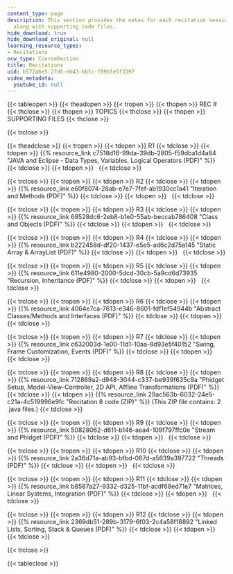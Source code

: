 ```yaml
---
content_type: page
description: This section provides the notes for each recitation session of the course
  along with supporting code files.
hide_download: true
hide_download_original: null
learning_resource_types:
- Recitations
ocw_type: CourseSection
title: Recitations
uid: b572abe5-27d6-eb43-bbfc-f09bfe5f3397
video_metadata:
  youtube_id: null
---
```


{{< tableopen >}}
{{< theadopen >}}
{{< tropen >}}
{{< thopen >}}
REC #
{{< thclose >}}
{{< thopen >}}
TOPICS
{{< thclose >}}
{{< thopen >}}
SUPPORTING FILES
{{< thclose >}}

{{< trclose >}}

{{< theadclose >}}
{{< tropen >}}
{{< tdopen >}}
R1
{{< tdclose >}}
{{< tdopen >}}
{{% resource_link c7518d16-99da-39db-2805-f59dba1d4a84 "JAVA and Eclipse - Data Types, Variables, Logical Operators (PDF)" %}}
{{< tdclose >}}
{{< tdopen >}}
 
{{< tdclose >}}

{{< trclose >}}
{{< tropen >}}
{{< tdopen >}}
R2
{{< tdclose >}}
{{< tdopen >}}
{{% resource_link e60f8074-28ab-e7e7-7fef-ab1930cc1a41 "Iteration and Methods (PDF)" %}}
{{< tdclose >}}
{{< tdopen >}}
 
{{< tdclose >}}

{{< trclose >}}
{{< tropen >}}
{{< tdopen >}}
R3
{{< tdclose >}}
{{< tdopen >}}
{{% resource_link 68528dc6-2eb8-b1e0-55ab-beccab786408 "Class and Objects (PDF)" %}}
{{< tdclose >}}
{{< tdopen >}}
 
{{< tdclose >}}

{{< trclose >}}
{{< tropen >}}
{{< tdopen >}}
R4
{{< tdclose >}}
{{< tdopen >}}
{{% resource_link b222458d-df20-1437-e5e5-ad6c2d75a145 "Static Array & ArrayList (PDF)" %}}
{{< tdclose >}}
{{< tdopen >}}
 
{{< tdclose >}}

{{< trclose >}}
{{< tropen >}}
{{< tdopen >}}
R5
{{< tdclose >}}
{{< tdopen >}}
{{% resource_link 611e4980-2000-5dcd-30cb-5a9cd6d73935 "Recursion, Inheritance (PDF)" %}}
{{< tdclose >}}
{{< tdopen >}}
 
{{< tdclose >}}

{{< trclose >}}
{{< tropen >}}
{{< tdopen >}}
R6
{{< tdclose >}}
{{< tdopen >}}
{{% resource_link 4064e7ca-7613-e346-8601-fdf1ef54944b "Abstract Classes/Methods and Interfaces (PDF)" %}}
{{< tdclose >}}
{{< tdopen >}}
 
{{< tdclose >}}

{{< trclose >}}
{{< tropen >}}
{{< tdopen >}}
R7
{{< tdclose >}}
{{< tdopen >}}
{{% resource_link c632003d-1e00-11d1-10aa-8d93e5f40152 "Swing, Frame Customization, Events (PDF)" %}}
{{< tdclose >}}
{{< tdopen >}}
 
{{< tdclose >}}

{{< trclose >}}
{{< tropen >}}
{{< tdopen >}}
R8
{{< tdclose >}}
{{< tdopen >}}
{{% resource_link 712869a2-d948-3044-c337-be939f635c9a "Phidget Setup, Model-View-Controller, 2D API, Affline Transformations (PDF)" %}}
{{< tdclose >}}
{{< tdopen >}}
{{% resource_link 29ac563b-6032-24e5-c21a-4c519996e9fc "Recitation 8 code (ZIP)" %}} (This ZIP file contains: 2 .java files.)
{{< tdclose >}}

{{< trclose >}}
{{< tropen >}}
{{< tdopen >}}
R9
{{< tdclose >}}
{{< tdopen >}}
{{% resource_link 50828062-d611-b146-aea4-109f797ffc0e "Stream and Phidget (PDF)" %}}
{{< tdclose >}}
{{< tdopen >}}
 
{{< tdclose >}}

{{< trclose >}}
{{< tropen >}}
{{< tdopen >}}
R10
{{< tdclose >}}
{{< tdopen >}}
{{% resource_link 2a36d71a-ab93-bfbd-067d-a5639a397722 "Threads (PDF)" %}}
{{< tdclose >}}
{{< tdopen >}}
 
{{< tdclose >}}

{{< trclose >}}
{{< tropen >}}
{{< tdopen >}}
R11
{{< tdclose >}}
{{< tdopen >}}
{{% resource_link b8587a27-9332-d325-11bf-acdf68ed71e7 "Matrices, Linear Systems, Integration (PDF)" %}}
{{< tdclose >}}
{{< tdopen >}}
 
{{< tdclose >}}

{{< trclose >}}
{{< tropen >}}
{{< tdopen >}}
R12
{{< tdclose >}}
{{< tdopen >}}
{{% resource_link 2369db51-289b-3179-6f03-2c4a58f18892 "Linked Lists, Sorting, Stack & Queues (PDF)" %}}
{{< tdclose >}}
{{< tdopen >}}
 
{{< tdclose >}}

{{< trclose >}}

{{< tableclose >}}